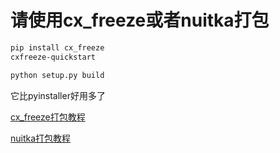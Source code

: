 # 请使用cx_freeze或者nuitka打包

```bash
pip install cx_freeze
cxfreeze-quickstart

python setup.py build
```

它比pyinstaller好用多了

[cx_freeze打包教程](https://coderslegacy.com/python-cx_freeze-tutorial/)

[nuitka打包教程](https://coderslegacy.com/python/nuitka-tutorial/)